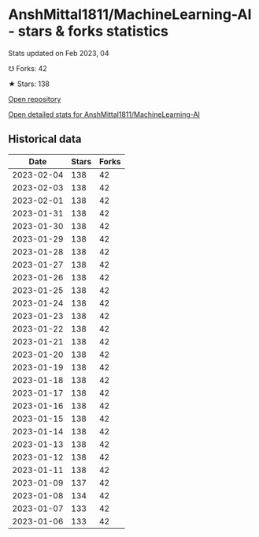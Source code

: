 # AnshMittal1811/MachineLearning-AI - stars & forks statistics

Stats updated on Feb 2023, 04

☋ Forks: 42

★ Stars: 138

[Open repository](https://github.com/AnshMittal1811/MachineLearning-AI)

[Open detailed stats for AnshMittal1811/MachineLearning-AI](https://reviewgithub.com/rep/AnshMittal1811/MachineLearning-AI)

## Historical data
| Date | Stars | Forks |
|------|-------|-------|
| 2023-02-04 | 138 | 42 | 
| 2023-02-03 | 138 | 42 | 
| 2023-02-01 | 138 | 42 | 
| 2023-01-31 | 138 | 42 | 
| 2023-01-30 | 138 | 42 | 
| 2023-01-29 | 138 | 42 | 
| 2023-01-28 | 138 | 42 | 
| 2023-01-27 | 138 | 42 | 
| 2023-01-26 | 138 | 42 | 
| 2023-01-25 | 138 | 42 | 
| 2023-01-24 | 138 | 42 | 
| 2023-01-23 | 138 | 42 | 
| 2023-01-22 | 138 | 42 | 
| 2023-01-21 | 138 | 42 | 
| 2023-01-20 | 138 | 42 | 
| 2023-01-19 | 138 | 42 | 
| 2023-01-18 | 138 | 42 | 
| 2023-01-17 | 138 | 42 | 
| 2023-01-16 | 138 | 42 | 
| 2023-01-15 | 138 | 42 | 
| 2023-01-14 | 138 | 42 | 
| 2023-01-13 | 138 | 42 | 
| 2023-01-12 | 138 | 42 | 
| 2023-01-11 | 138 | 42 | 
| 2023-01-09 | 137 | 42 | 
| 2023-01-08 | 134 | 42 | 
| 2023-01-07 | 133 | 42 | 
| 2023-01-06 | 133 | 42 | 

